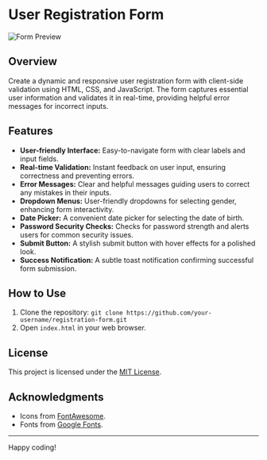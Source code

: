 # User Registration Form

![Form Preview](link_to_an_image_of_the_form_preview.png)

## Overview

Create a dynamic and responsive user registration form with client-side validation using HTML, CSS, and JavaScript. The form captures essential user information and validates it in real-time, providing helpful error messages for incorrect inputs.

## Features

- **User-friendly Interface:** Easy-to-navigate form with clear labels and input fields.
- **Real-time Validation:** Instant feedback on user input, ensuring correctness and preventing errors.
- **Error Messages:** Clear and helpful messages guiding users to correct any mistakes in their inputs.
- **Dropdown Menus:** User-friendly dropdowns for selecting gender, enhancing form interactivity.
- **Date Picker:** A convenient date picker for selecting the date of birth.
- **Password Security Checks:** Checks for password strength and alerts users for common security issues.
- **Submit Button:** A stylish submit button with hover effects for a polished look.
- **Success Notification:** A subtle toast notification confirming successful form submission.

## How to Use

1. Clone the repository: `git clone https://github.com/your-username/registration-form.git`
2. Open `index.html` in your web browser.

## License

This project is licensed under the [MIT License](LICENSE).

## Acknowledgments

- Icons from [FontAwesome](https://fontawesome.com/).
- Fonts from [Google Fonts](https://fonts.google.com/).

---

Happy coding!
